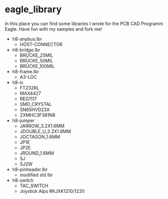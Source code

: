# eagle_library

In this place you can find some libraries I wrote for the PCB CAD Programm Eagle. Have fun with my samples and fork me!

- h8-anybus.lbr
  - HOST-CONNECTOR
- h8-bridge.lbr
  - BRÜCKE_25MIL
  - BRÜCKE_50MIL
  - BRÜCKE_100MIL
- h8-frame.lbr
  - A3-LOC
- h8-ic
  - FT232RL
  - MAX4427
  - REG1117
  - SMD_CRYSTAL
  - SN65HVD23X
  - ZXMHC3F381N8
- h8-jumper
  - JARROW_3.2X1.6MM
  - JDOUBLE_U_3.2X1.6MM
  - JOCTAGON_1.6MM
  - JP1E
  - JP2E
  - JROUND_1.6MM
  - SJ
  - SJ2W
- h8-pinheader.lbr
  - modified std lbr
- h8-switch
  - TAC_SWITCH
  - Joystick Alps RKJXK1210/1220
  
  
  
